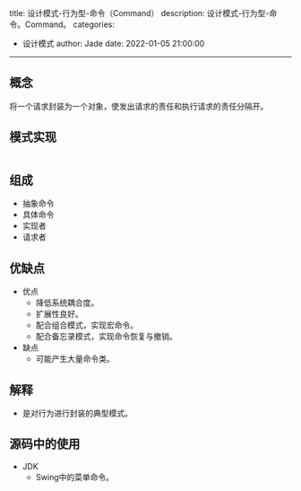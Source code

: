 title: 设计模式-行为型-命令（Command）
description: 设计模式-行为型-命令。Command。
categories:
  - 设计模式
author: Jade
date: 2022-01-05 21:00:00
---

## 概念
将一个请求封装为一个对象，使发出请求的责任和执行请求的责任分隔开。

## 模式实现
```java

```

## 组成
- 抽象命令
- 具体命令
- 实现者
- 请求者

## 优缺点
- 优点
  - 降低系统耦合度。
  - 扩展性良好。
  - 配合组合模式，实现宏命令。
  - 配合备忘录模式，实现命令恢复与撤销。
- 缺点
  - 可能产生大量命令类。

## 解释
- 是对行为进行封装的典型模式。

## 源码中的使用
- JDK
  - Swing中的菜单命令。

